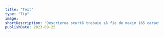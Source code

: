 ```yaml
---
title: "Text"
type: "Tip"
image:
shortDescription: "Descrierea scurtă trebuie să fie de maxim 165 caractere"
publishDate: 2023-09-25
---
```

